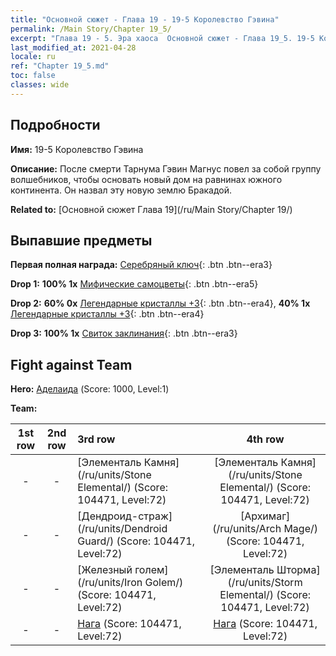 ```yaml
---
title: "Основной сюжет - Глава 19 - 19-5 Королевство Гэвина"
permalink: /Main Story/Chapter 19_5/
excerpt: "Глава 19 - 5. Эра хаоса  Основной сюжет - Глава 19_5. 19-5 Королевство Гэвина"
last_modified_at: 2021-04-28
locale: ru
ref: "Chapter 19_5.md"
toc: false
classes: wide
---
```


## Подробности

 **Имя:** 19-5 Королевство Гэвина

 **Описание:** После смерти Тарнума Гэвин Магнус повел за собой группу волшебников, чтобы основать новый дом на равнинах южного континента. Он назвал эту новую землю Бракадой.

 **Related to:** [Основной сюжет Глава 19](/ru/Main Story/Chapter 19/)

## Выпавшие предметы

 **Первая полная награда:** [Серебряный ключ](/ItemsRU/con_693/){: .btn .btn--era3}

 **Drop 1:** **100% 1x** [Мифические самоцветы](/ItemsRU/mat_65/){: .btn .btn--era5}

 **Drop 2:** **60% 0x** [Легендарные кристаллы +3](/ItemsRU/mat_59/){: .btn .btn--era4}, **40% 1x** [Легендарные кристаллы +3](/ItemsRU/mat_59/){: .btn .btn--era4}

 **Drop 3:** **100% 1x** [Свиток заклинания](/ItemsRU/con_694/){: .btn .btn--era3}


## Fight against Team
 **Hero:** [Аделаида](/ru/heroes/Adelaide/) (Score: 1000, Level:1)

 **Team:**


  | 1st row | 2nd row | 3rd row | 4th row |
  |:----:|:----:|:----|:----:|
  | - | - | [Элементаль Камня](/ru/units/Stone Elemental/) (Score: 104471, Level:72)  | [Элементаль Камня](/ru/units/Stone Elemental/) (Score: 104471, Level:72)  |
  | - | - | [Дендроид-страж](/ru/units/Dendroid Guard/) (Score: 104471, Level:72)  | [Архимаг](/ru/units/Arch Mage/) (Score: 104471, Level:72)  |
  | - | - | [Железный голем](/ru/units/Iron Golem/) (Score: 104471, Level:72)  | [Элементаль Шторма](/ru/units/Storm Elemental/) (Score: 104471, Level:72)  |
  | - | - | [Нага](/ru/units/Naga/) (Score: 104471, Level:72)  | [Нага](/ru/units/Naga/) (Score: 104471, Level:72)  |


